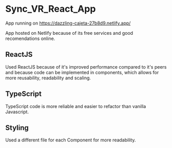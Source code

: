 # Sync_VR_React_App

App running on https://dazzling-cajeta-27b8d9.netlify.app/

App hosted on Netlify because of its free services and good recomendations online.

## ReactJS

Used ReactJS because of it's improved performance compared to it's peers and because 
code can be implemented in components, which allows for more reusability, readability and scaling.

## TypeScript

TypeScript code is more reliable and easier to refactor than vanilla Javascript.

## Styling

Used a different file for each Component for more readability.
